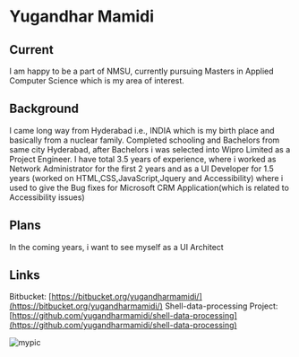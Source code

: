 # Yugandhar Mamidi
## Current
I am happy to be a part of NMSU, currently pursuing Masters in Applied Computer Science which is my area of interest.

## Background
I came long way from Hyderabad i.e., INDIA which is my birth place and basically from a nuclear family.
Completed schooling and Bachelors from same city Hyderabad,  after Bachelors i was selected into Wipro Limited as a Project Engineer. 
I have total 3.5 years of experience, where i worked as Network Administrator for the first 2 years and as a UI Developer for 1.5 years (worked on HTML,CSS,JavaScript,Jquery and Accessibility) where i used to give the Bug fixes for Microsoft CRM Application(which is related to Accessibility issues)

## Plans
In the coming years,  i want to see myself as a UI Architect 

## Links
Bitbucket: [https://bitbucket.org/yugandharmamidi/](https://bitbucket.org/yugandharmamidi/)
Shell-data-processing Project: [https://github.com/yugandharmamidi/shell-data-processing](https://github.com/yugandharmamidi/shell-data-processing)

![mypic](mypic.jpg)
